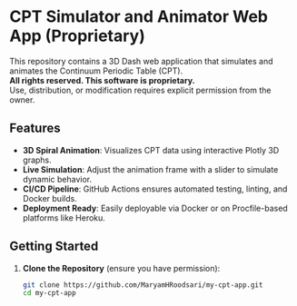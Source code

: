 # CPT Simulator and Animator Web App (Proprietary)

This repository contains a 3D Dash web application that simulates and animates the Continuum Periodic Table (CPT).  
**All rights reserved. This software is proprietary.**  
Use, distribution, or modification requires explicit permission from the owner.

## Features

- **3D Spiral Animation**: Visualizes CPT data using interactive Plotly 3D graphs.
- **Live Simulation**: Adjust the animation frame with a slider to simulate dynamic behavior.
- **CI/CD Pipeline**: GitHub Actions ensures automated testing, linting, and Docker builds.
- **Deployment Ready**: Easily deployable via Docker or on Procfile-based platforms like Heroku.

## Getting Started

1. **Clone the Repository** (ensure you have permission):
   ```bash
   git clone https://github.com/MaryamHRoodsari/my-cpt-app.git
   cd my-cpt-app

